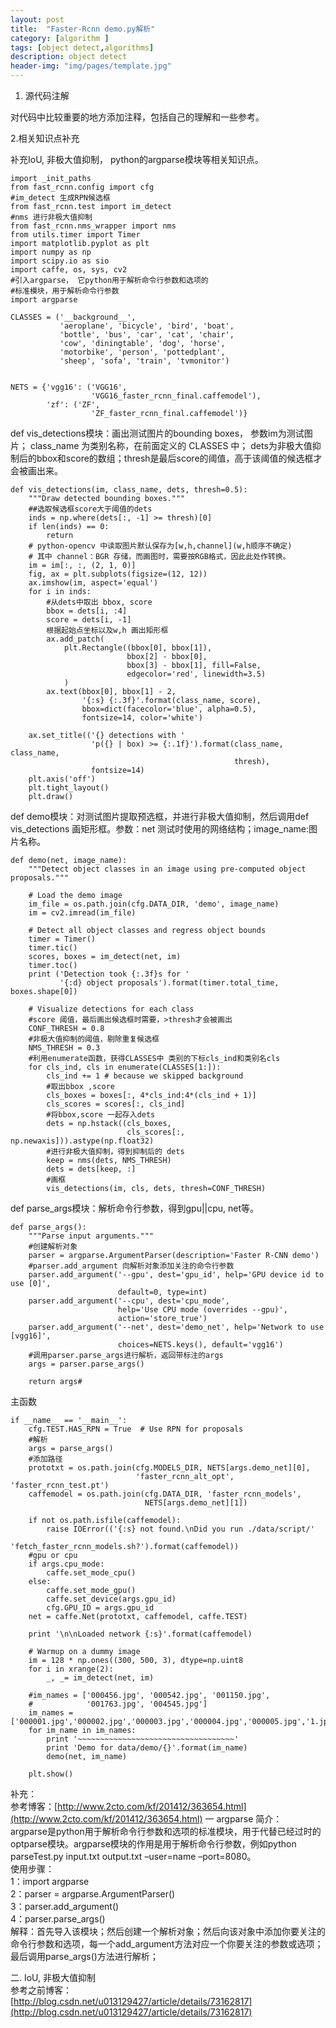```yaml
---
layout: post
title:  "Faster-Rcnn demo.py解析"
category: [algorithm ]
tags: [object detect,algorithms]
description: object detect
header-img: "img/pages/template.jpg"
---
```



1. 源代码注解  

对代码中比较重要的地方添加注释，包括自己的理解和一些参考。  

2.相关知识点补充  

补充IoU, 非极大值抑制， python的argparse模块等相关知识点。  
```
import _init_paths
from fast_rcnn.config import cfg
#im_detect 生成RPN候选框
from fast_rcnn.test import im_detect
#nms 进行非极大值抑制
from fast_rcnn.nms_wrapper import nms
from utils.timer import Timer
import matplotlib.pyplot as plt
import numpy as np
import scipy.io as sio
import caffe, os, sys, cv2
#引入argparse， 它python用于解析命令行参数和选项的
#标准模块，用于解析命令行参数
import argparse
```
```
CLASSES = ('__background__',
           'aeroplane', 'bicycle', 'bird', 'boat',
           'bottle', 'bus', 'car', 'cat', 'chair',
           'cow', 'diningtable', 'dog', 'horse',
           'motorbike', 'person', 'pottedplant',
           'sheep', 'sofa', 'train', 'tvmonitor')


NETS = {'vgg16': ('VGG16',
                  'VGG16_faster_rcnn_final.caffemodel'),
        'zf': ('ZF',
                  'ZF_faster_rcnn_final.caffemodel')}
```

def vis_detections模块：画出测试图片的bounding boxes， 参数im为测试图片； class_name 为类别名称，在前面定义的 CLASSES 中； dets为非极大值抑制后的bbox和score的数组；thresh是最后score的阈值，高于该阈值的候选框才会被画出来。  

```
def vis_detections(im, class_name, dets, thresh=0.5):
    """Draw detected bounding boxes."""
    ##选取候选框score大于阈值的dets
    inds = np.where(dets[:, -1] >= thresh)[0]
    if len(inds) == 0:
        return
    # python-opencv 中读取图片默认保存为[w,h,channel](w,h顺序不确定)
    # 其中 channel：BGR 存储，而画图时，需要按RGB格式，因此此处作转换。
    im = im[:, :, (2, 1, 0)]
    fig, ax = plt.subplots(figsize=(12, 12))
    ax.imshow(im, aspect='equal')
    for i in inds:
        #从dets中取出 bbox, score
        bbox = dets[i, :4]
        score = dets[i, -1]
        根据起始点坐标以及w,h 画出矩形框
        ax.add_patch(
            plt.Rectangle((bbox[0], bbox[1]),
                          bbox[2] - bbox[0],
                          bbox[3] - bbox[1], fill=False,
                          edgecolor='red', linewidth=3.5)
            )
        ax.text(bbox[0], bbox[1] - 2,
                '{:s} {:.3f}'.format(class_name, score),
                bbox=dict(facecolor='blue', alpha=0.5),
                fontsize=14, color='white')

    ax.set_title(('{} detections with '
                  'p({} | box) >= {:.1f}').format(class_name, class_name,
                                                  thresh),
                  fontsize=14)
    plt.axis('off')
    plt.tight_layout()
    plt.draw()
```

def demo模块：对测试图片提取预选框，并进行非极大值抑制，然后调用def vis_detections 画矩形框。参数：net 测试时使用的网络结构；image_name:图片名称。

```
def demo(net, image_name):
    """Detect object classes in an image using pre-computed object proposals."""

    # Load the demo image
    im_file = os.path.join(cfg.DATA_DIR, 'demo', image_name)
    im = cv2.imread(im_file)

    # Detect all object classes and regress object bounds
    timer = Timer()
    timer.tic()
    scores, boxes = im_detect(net, im)
    timer.toc()
    print ('Detection took {:.3f}s for '
           '{:d} object proposals').format(timer.total_time, boxes.shape[0])

    # Visualize detections for each class
    #score 阈值，最后画出候选框时需要，>thresh才会被画出
    CONF_THRESH = 0.8
    #非极大值抑制的阈值，剔除重复候选框
    NMS_THRESH = 0.3
    #利用enumerate函数，获得CLASSES中 类别的下标cls_ind和类别名cls
    for cls_ind, cls in enumerate(CLASSES[1:]):
        cls_ind += 1 # because we skipped background
        #取出bbox ,score
        cls_boxes = boxes[:, 4*cls_ind:4*(cls_ind + 1)]
        cls_scores = scores[:, cls_ind]
        #将bbox,score 一起存入dets
        dets = np.hstack((cls_boxes,
                          cls_scores[:, np.newaxis])).astype(np.float32)
        #进行非极大值抑制，得到抑制后的 dets
        keep = nms(dets, NMS_THRESH)
        dets = dets[keep, :]
        #画框
        vis_detections(im, cls, dets, thresh=CONF_THRESH)
```


def parse_args模块：解析命令行参数，得到gpu||cpu, net等。

```
def parse_args():
    """Parse input arguments."""
    #创建解析对象
    parser = argparse.ArgumentParser(description='Faster R-CNN demo')
    #parser.add_argument 向解析对象添加关注的命令行参数
    parser.add_argument('--gpu', dest='gpu_id', help='GPU device id to use [0]',
                        default=0, type=int)
    parser.add_argument('--cpu', dest='cpu_mode',
                        help='Use CPU mode (overrides --gpu)',
                        action='store_true')
    parser.add_argument('--net', dest='demo_net', help='Network to use [vgg16]',
                        choices=NETS.keys(), default='vgg16')
    #调用parser.parse_args进行解析，返回带标注的args
    args = parser.parse_args()

    return args#
```

主函数
```
if __name__ == '__main__':
    cfg.TEST.HAS_RPN = True  # Use RPN for proposals
    #解析
    args = parse_args()
    #添加路径
    prototxt = os.path.join(cfg.MODELS_DIR, NETS[args.demo_net][0],
                            'faster_rcnn_alt_opt', 'faster_rcnn_test.pt')
    caffemodel = os.path.join(cfg.DATA_DIR, 'faster_rcnn_models',
                              NETS[args.demo_net][1])

    if not os.path.isfile(caffemodel):
        raise IOError(('{:s} not found.\nDid you run ./data/script/'
                       'fetch_faster_rcnn_models.sh?').format(caffemodel))
    #gpu or cpu
    if args.cpu_mode:
        caffe.set_mode_cpu()
    else:
        caffe.set_mode_gpu()
        caffe.set_device(args.gpu_id)
        cfg.GPU_ID = args.gpu_id
    net = caffe.Net(prototxt, caffemodel, caffe.TEST)

    print '\n\nLoaded network {:s}'.format(caffemodel)

    # Warmup on a dummy image
    im = 128 * np.ones((300, 500, 3), dtype=np.uint8
    for i in xrange(2):
        _, _= im_detect(net, im)

    #im_names = ['000456.jpg', '000542.jpg', '001150.jpg',
    #            '001763.jpg', '004545.jpg']
    im_names = ['000001.jpg','000002.jpg','000003.jpg','000004.jpg','000005.jpg','1.jpg','2.jpg','3.jpg','4.jpg','5.jpg']
    for im_name in im_names:
        print '~~~~~~~~~~~~~~~~~~~~~~~~~~~~~~~~~~~'
        print 'Demo for data/demo/{}'.format(im_name)
        demo(net, im_name)

    plt.show()
```


补充：   
参考博客：[http://www.2cto.com/kf/201412/363654.html](http://www.2cto.com/kf/201412/363654.html)
一 argparse 
简介：  
argparse是python用于解析命令行参数和选项的标准模块，用于代替已经过时的optparse模块。argparse模块的作用是用于解析命令行参数，例如python parseTest.py input.txt output.txt –user=name –port=8080。   
使用步骤：   
1：import argparse   
2：parser = argparse.ArgumentParser()   
3：parser.add_argument()   
4：parser.parse_args()   
解释：首先导入该模块；然后创建一个解析对象；然后向该对象中添加你要关注的命令行参数和选项，每一个add_argument方法对应一个你要关注的参数或选项；最后调用parse_args()方法进行解析；  

二. IoU, 非极大值抑制   
参考之前博客：   
[http://blog.csdn.net/u013129427/article/details/73162817](http://blog.csdn.net/u013129427/article/details/73162817)




